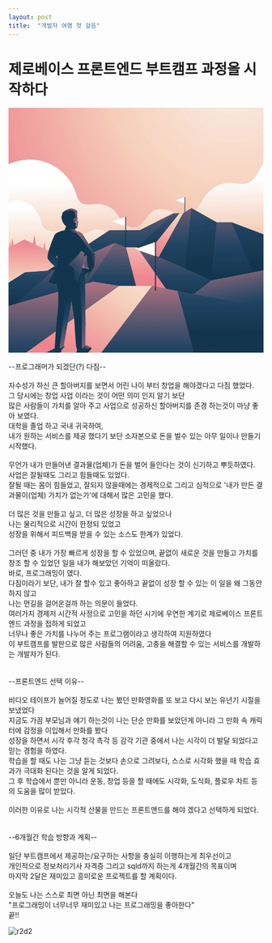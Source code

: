 ```yaml
---
layout: post
title:  "개발자 여행 첫 걸음"
---
```


# 제로베이스 프론트엔드 부트캠프 과정을 시작하다


![challenge](/assets/image/challenge.png)



--프로그래머가 되겠단(?) 다짐--\
\
자수성가 하신 큰 할아버지를 보면서 어린 나이 부터 창업을 해야겠다고 다짐 했었다.\
그 당시에는 창업 사업 이라는 것이 어떤 의미 인지 알기 보단\
많은 사람들이 가치를 알아 주고 사업으로 성공하신 할아버지를 존경 하는것이 마냥 좋아 보였다.\
대학을 졸업 하고 국내 귀국하여,\
내가 원하는 서비스를 제공 했다기 보단 소자본으로 돈을 벌수 있는 아무 일이나 만들기 시작했다.\
<br>
무언가 내가 만들어낸 결과물(업체)가 돈을 벌어 들인다는 것이 신기하고 뿌듯하였다.\
사업은 잘될때도 그리고 힘들때도 있었다.\
잘될 때는 몸이 힘들었고, 잘되지 않을때에는 경제적으로 그리고 심적으로 '내가 만든 결과물이(업체) 가치가 없는가'에 대해서 많은 고민을 했다.\
<br>
더 많은 것을 만들고 싶고, 더 많은 성장을 하고 싶었으나\
나는 물리적으로 시간이 한정되 있었고\
성장을 위해서 피드백을 받을 수 있는 소스도 한계가 있었다.\
<br>
그러던 중 내가 가장 빠르게 성장을 할 수 있었으며, 끝없이 새로운 것을 만들고 가치를 창조 할 수 있었던 일을 내가 해보았던 기억이 떠올랐다.\
바로, 프로그래밍이 였다.\
다짐이라기 보단, 내가 잘 할수 있고 좋아하고 끝없이 성장 할 수 있는 이 일을 왜 그동안 하지 않고\
나는 먼길을 걸어온걸까 하는 의문이 들었다.\
여러가지 경제저 시간적 사정으로 고민을 하던 시기에 우연한 계기로 제로베이스 프론트엔드 과정을 접하게 되었고\
너무나 좋은 가치를 나누어 주는 프로그램이라고 생각하여 지원하였다\
이 부트캠프를 발판으로 많은 사람들의 어려움, 고충을 해결할 수 있는 서비스를 개발하는 개발자가 된다.\
<br>
<br>
--프론트엔드 선택 이유--\
  \
 비디오 테이프가 늘어질 정도로 나는 봤던 만화영화를 또 보고 다시 보는 유년기 시절을 보냈었다\
 지금도 가끔 부모님과 얘기 하는것이 나는 단순 만화를 보았던게 아니라 그 만화 속 캐릭터에 감정을 이입해서 만화를 봤다\
 성장을 하면서 시각 후각 청각 촉각 등 감각 기관 중에서 나는 시각이 더 발달 되었다고 믿는 경험을 하였다.\
 학습을 할 때도 나는 그냥 듣는 것보다 손으로 그려보다, 스스로 시각화 했을 때 학습 효과가 극대화 된다는 것을 알게 되었다.\
 그 후 학습에서 뿐만 아니라 운동, 창업 등을 할 때에도 시각화, 도식화, 플로우 차트 등의 도움을 많이 받았다.\
 <br>
 이러한 이유로 나는 시각적 산물을 만드는 프론트앤드를 해야 겠다고 선택하게 되었다.\
 <br>
 <br>
--6개월간 학습 방향과 계획--\
\
일단 부트캠프에서 제공하는/요구하는 사항을 충실히 이행하는게 최우선이고\
개인적으로 정보처리기사 자격증 그리고 sqld까지 하는게 4개월간의 목표이며\
마지막 2달은 재미있고 흥미로운 프로젝트를 할 계획이다.\
\
오늘도 나는 스스로 최면 아닌 최면을 해본다\
"프로그래밍이 너무너무 재미있고 나는 프로그래밍을 좋아한다"\
끝!!

![r2d2](../../../../Desktop/r2d2.jpeg)

 

 
